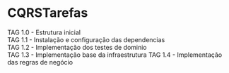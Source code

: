 # CQRSTarefas

TAG 1.0 - Estrutura inicial  
TAG 1.1 - Instalação e configuração das dependencias  
TAG 1.2 - Implementação dos testes de dominio  
TAG 1.3 - Implementação base da infraestrutura
TAG 1.4 - Implementação das regras de negócio
